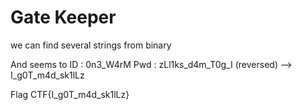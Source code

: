 # Gate Keeper

we can find several strings from binary

And seems to 
ID : 0n3_W4rM
Pwd : zLl1ks_d4m_T0g_I (reversed) --> I_g0T_m4d_sk1lLz

Flag
CTF{I_g0T_m4d_sk1lLz}